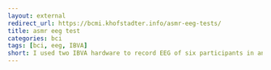 ```yaml
---
layout: external
redirect_url: https://bcmi.khofstadter.info/asmr-eeg-tests/
title: asmr eeg test
categories: bci
tags: [bci, eeg, IBVA]
short: I used two IBVA hardware to record EEG of six participants in an ASMR study. We had three sessions, in each two people. 
---
```

